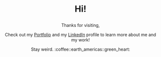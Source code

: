 # <p align="center">Hi!</p> 

<p align="center">
  Thanks for visiting,
</p>
<p align="center">
  Check out my <a href="https://strudelandcoffee.github.io/react-portfolio/" target="_blank">Portfolio</a> and my <a href="https://www.linkedin.com/in/stevie-trudell-atx/" target="_blank">LinkedIn</a> profile to learn more about me and my work!
</p>
<p align="center">
  Stay weird. :coffee::earth_americas::green_heart:
</p>

<!-- <p align="center">
  <img src="https://github-readme-stats.vercel.app/api?username=strudelAndCoffee&show_icons=true&hide=stars&theme=codeSTACKr" alt="Stevie's GitHub Stats">
</p> -->
